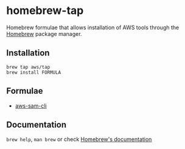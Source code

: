 # homebrew-tap

Homebrew formulae that allows installation of AWS tools through the [Homebrew](https://brew.sh/) package manager.


## Installation

```
brew tap aws/tap
brew install FORMULA
```

## Formulae

* [aws-sam-cli](Formula/aws-sam-cli.rb)

## Documentation

`brew help`, `man brew` or check [Homebrew's documentation](https://docs.brew.sh/)